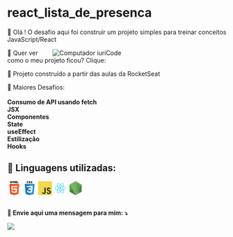# react_lista_de_presenca

💜 Olá !
O desafio aqui foi construir um projeto simples para treinar conceitos JavaScript/React

<img src="https://raw.githubusercontent.com/MicaelliMedeiros/micaellimedeiros/master/image/computer-illustration.png" min-width="400px" max-width="400px" width="400px" align="right" alt="Computador iuriCode">

<p align="left"> 
  
 🚀  Quer ver como o meu projeto ficou? Clique:
  
  
🚀  Projeto construído a partir das aulas da RocketSeat

</p>

<p align="left">
  🦄 Maiores Desafios: </br>
  <strong> </br>
  Consumo de API usando fetch </br>
    JSX </br>
    Componentes </br>
    State </br>
    useEffect </br>
    Estilização </br>
    Hooks </br><strong>
</p>

## 🚀 Linguagens utilizadas:

<code><img height="32" src="https://raw.githubusercontent.com/github/explore/80688e429a7d4ef2fca1e82350fe8e3517d3494d/topics/html/html.png" alt="HTML5"/></code>
<code><img height="32" src="https://raw.githubusercontent.com/github/explore/80688e429a7d4ef2fca1e82350fe8e3517d3494d/topics/css/css.png" alt="CSS"/></code>
<code><img height="32" src="https://raw.githubusercontent.com/github/explore/80688e429a7d4ef2fca1e82350fe8e3517d3494d/topics/javascript/javascript.png" alt="JS"/></code>
<code><img height="32" src="https://raw.githubusercontent.com/github/explore/80688e429a7d4ef2fca1e82350fe8e3517d3494d/topics/react/react.png" alt="React"/></code>
<code><img height="32" src="https://raw.githubusercontent.com/github/explore/80688e429a7d4ef2fca1e82350fe8e3517d3494d/topics/nodejs/nodejs.png" alt="JS"/></code>


##

<p align="left">
  💌 Envie aqui uma mensagem para mim: ⤵️
</p>

<p align="left">

 <a href="https://www.linkedin.com/in/milena-marlim/" target="_blank"><img src="https://img.shields.io/badge/-LinkedIn-%230077B5?style=for-the-badge&logo=linkedin&logoColor=white" target="_blank"></a> 
